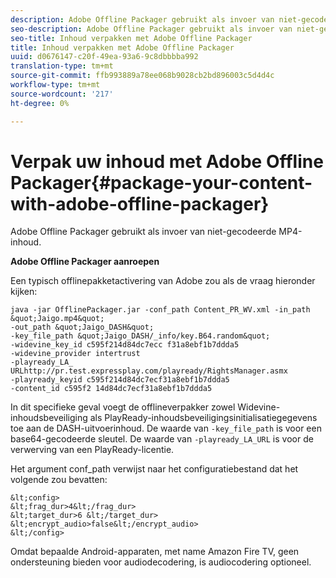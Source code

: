 ```yaml
---
description: Adobe Offline Packager gebruikt als invoer van niet-gecodeerde MP4-inhoud.
seo-description: Adobe Offline Packager gebruikt als invoer van niet-gecodeerde MP4-inhoud.
seo-title: Inhoud verpakken met Adobe Offline Packager
title: Inhoud verpakken met Adobe Offline Packager
uuid: d0676147-c20f-49ea-93a6-9c8dbbbba992
translation-type: tm+mt
source-git-commit: ffb993889a78ee068b9028cb2bd896003c5d4d4c
workflow-type: tm+mt
source-wordcount: '217'
ht-degree: 0%

---
```



# Verpak uw inhoud met Adobe Offline Packager{#package-your-content-with-adobe-offline-packager}

Adobe Offline Packager gebruikt als invoer van niet-gecodeerde MP4-inhoud.

**Adobe Offline Packager aanroepen**

Een typisch offlinepakketactivering van Adobe zou als de vraag hieronder kijken:

    java -jar OfflinePackager.jar -conf_path Content_PR_WV.xml -in_path &quot;Jaigo.mp4&quot;
    -out_path &quot;Jaigo_DASH&quot;
    -key_file_path &quot;Jaigo_DASH/_info/key.B64.random&quot;
    -widevine_key_id c595f214d84dc7ecc f31a8ebf1b7ddda5
    -widevine_provider intertrust
    -playready_LA_
    URLhttp://pr.test.expressplay.com/playready/RightsManager.asmx
    -playready_keyid c595f214d84dc7ecf31a8ebf1b7ddda5
    -content_id c595f2 14d84dc7ecf31a8ebf1b7ddda5

In dit specifieke geval voegt de offlineverpakker zowel Widevine-inhoudsbeveiliging als PlayReady-inhoudsbeveiligingsinitialisatiegegevens toe aan de DASH-uitvoerinhoud. De waarde van `-key_file_path` is voor een base64-gecodeerde sleutel. De waarde van `-playready_LA_URL` is voor de verwerving van een PlayReady-licentie.

Het argument conf_path verwijst naar het configuratiebestand dat het volgende zou bevatten:

    &lt;config>
    &lt;frag_dur>4&lt;/frag_dur>
    &lt;target_dur>6 &lt;/target_dur>
    &lt;encrypt_audio>false&lt;/encrypt_audio>
    &lt;/config>

Omdat bepaalde Android-apparaten, met name Amazon Fire TV, geen ondersteuning bieden voor audiodecodering, is audiocodering optioneel.
